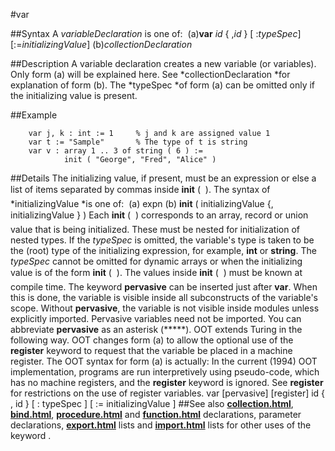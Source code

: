 
#var

##Syntax
A *variableDeclaration* is one of:
 (a)**var** *id* { ,*id* } [ :*typeSpec*] [:=*initializingValue*] (b)*collectionDeclaration*

##Description
A variable declaration creates a new variable (or variables). Only form (a) will be explained here. See *collectionDeclaration *for explanation of form (b). The *typeSpec *of form (a) can be omitted only if the initializing value is present.

##Example

        var j, k : int := 1     % j and k are assigned value 1
        var t := "Sample"       % The type of t is string
        var v : array 1 .. 3 of string ( 6 ) :=
                init ( "George", "Fred", "Alice" )
##Details
The initializing value, if present, must be an expression or else a list of items separated by commas inside **init** (  ). The syntax of *initializingValue *is one of:
 (a) expn (b) **init** ( initializingValue {, initializingValue } )
Each **init** (  ) corresponds to an array, record or union value that is being initialized. These must be nested for initialization of nested types.
If the *typeSpec* is omitted, the variable's type is taken to be the (root) type of the initializing expression, for example, **int** or **string**. The *typeSpec* cannot be omitted for dynamic arrays or when the initializing value is of the form **init** (  ). The values inside **init** (  ) must be known at compile time.
The keyword **pervasive** can be inserted just after **var**. When this is done, the variable is visible inside all subconstructs of the variable's scope. Without **pervasive**, the variable is not visible inside modules unless explicitly imported. Pervasive variables need not be imported. You can abbreviate **pervasive** as an asterisk (*****).
OOT extends Turing in the following way. OOT changes form (a) to allow the optional use of the **register** keyword to request that the variable be placed in a machine register. The OOT syntax for form (a) is actually:
In the current (1994) OOT implementation, programs are run interpretively using pseudo-code, which has no machine registers, and the **register** keyword is ignored. See **register** for restrictions on the use of register variables.
        var [pervasive] [register] id { , id } [ : typeSpec ] [ := initializingValue ]
##See also
**[collection.html](collection)**, **[bind.html](bind)**, **[procedure.html](procedure)** and **[function.html](function)** declarations, parameter declarations, **[export.html](export)** lists and **[import.html](import)** lists for other uses of the keyword **[](var)**.
